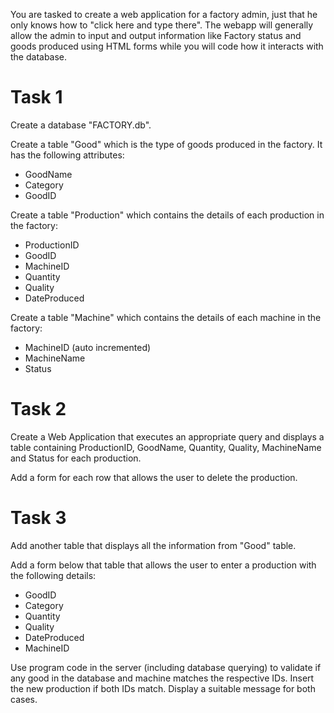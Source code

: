 You are tasked to create a web application for a factory admin, just that he only knows how to "click here and type there".
The webapp will generally allow the admin to input and output information like Factory status and goods produced using HTML forms while you will code how it interacts with the database.
# Task 1
Create a database "FACTORY.db".

Create a table "Good" which is the type of goods produced in the factory. It has the following attributes:
- GoodName
- Category
- GoodID

Create a table "Production" which contains the details of each production in the factory:
- ProductionID
- GoodID
- MachineID
- Quantity
- Quality
- DateProduced

Create a table "Machine" which contains the details of each machine in the factory:
- MachineID (auto incremented)
- MachineName
- Status

# Task 2
Create a Web Application that executes an appropriate query and displays a table containing ProductionID, GoodName, Quantity, Quality, MachineName and Status for each production.

Add a form for each row that allows the user to delete the production.

# Task 3
Add another table that displays all the information from "Good" table.

Add a form below that table that allows the user to enter a production with the following details:
- GoodID
- Category
- Quantity
- Quality
- DateProduced
- MachineID

Use program code in the server (including database querying) to validate if any good in the database and machine matches the respective IDs. Insert the new production if both IDs match. Display a suitable message for both cases.
